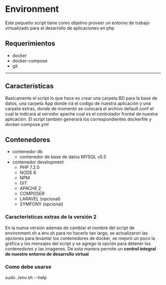 # Environment
Este pequeño script tiene como objetivo proveer un entorno de trabajo virtualizado para el desarrollo de aplicaciones en php
<h2> Requerimientos </h2>
<ul>
  <li> docker </li>
  <li> docker-compose </li>
  <li> git </li>
</ul>
<hr>
<h2>Características</h2>
<p>Basicamente el script lo que hace es crear una carpeta BD para la base de datos, una carpeta App donde irá el codigo de nuestra aplicación y una carpeta extras, donde de momento se colocará el archivo default.conf el cual le indicará al servidor apache cual es el controlador frontal de nuestra aplicación. El script también generará los correspondientes dockerfile y docker-compose.yml</p>
<h2>Contenedores</h2>
<ul>
  <li>contenedor db 
    <ul>
      <li>contenedor de base de datos MYSQL v5.5</li>
    </ul>
  </li>
  <li> contenedor development
    <ul>
      <li>PHP 7.2.0</li>
      <li>NODE 8</li>
      <li>NPM</li>
      <li>GIT</li>
      <li>APACHE 2</li>
      <li>COMPOSER</li>
      <li>LARAVEL (opcional)</li>
      <li>SYMFONY (opcional)</li>
    </ul>
  </li>
</ul>

<h3>Características extras de la versión 2</h3>
<p>En la nueva versión además de cambiar el nombre del script de environment.sh a env.sh para no hacerlo tan largo, se actualizaron las opciones para levantar los contenedores de docker, se mejoró un poco la gráfica y los mensajes del script y se agrego la opción para detener los contenedores y las imagenes. De esta manera permite un <strong>control integral de nuestro entorno de desarrollo virtual</strong></p>

<h3>Como debe usarse</h3>
<p>sudo ./env.sh --help</p>
